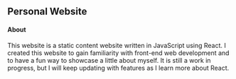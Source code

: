## Personal Website

#### About
This website is a static content website written in JavaScript using React. I created this website to gain familiarity with front-end web development and to 
have a fun way to showcase a little about myself. It is still a work in progress, but I will keep updating with features as I learn more about React. 

